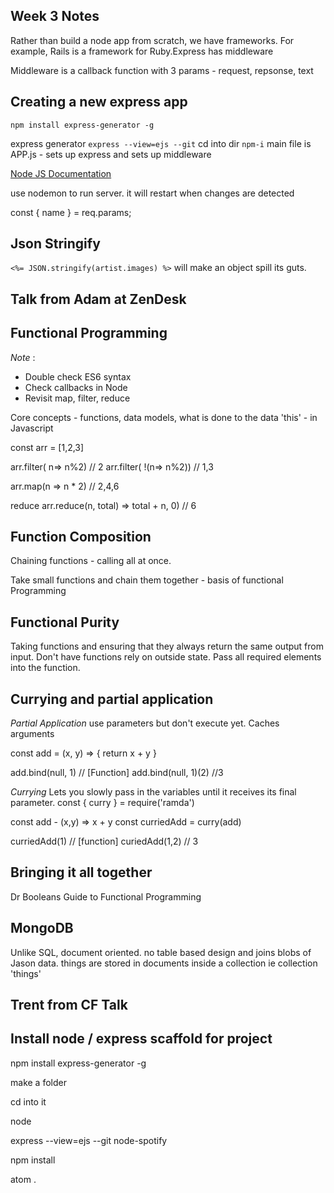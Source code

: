 ## Week 3 Notes

Rather than build a node app from scratch, we have frameworks. 
For example, Rails is a framework for Ruby.Express has middleware

Middleware is a callback function with 3 params - request, repsonse, text

## Creating a new express app
`npm install express-generator -g`

express generator
`express --view=ejs --git`
cd into dir 
`npm-i`
main file is APP.js - sets up express and sets up middleware

[Node JS Documentation](http://expressjs.com/)

use nodemon to run server. it will restart when changes are detected

const { name } = req.params;

## Json Stringify

`<%= JSON.stringify(artist.images) %>` will make an object spill its guts. 

## Talk from Adam at ZenDesk

## Functional Programming

_Note_ : 
- Double check ES6 syntax
- Check callbacks in Node
- Revisit map, filter, reduce

Core concepts  - functions, data models, what is done to the data 
'this' - in Javascript

const arr = [1,2,3]

arr.filter( n=> n%2) // 2
arr.filter( !(n=> n%2)) // 1,3

arr.map(n => n * 2) // 2,4,6 

reduce arr.reduce(n, total) => total + n, 0) // 6

## Function Composition
Chaining functions - calling all at once.

Take small functions and chain them together - basis of functional Programming

## Functional Purity
Taking functions and ensuring that they always return the same output from input.
Don't have functions rely on outside state. Pass all required elements into the function.

## Currying and partial application
_Partial Application_
use parameters but don't execute yet. Caches arguments 

const add = (x, y) => {
  return x + y
}

add.bind(null, 1) // [Function]
add.bind(null, 1)(2) //3

_Currying_
Lets you slowly pass in the variables until it receives its final parameter.
const { curry } = require('ramda')

const add - (x,y) => x + y
const curriedAdd = curry(add)

curriedAdd(1) // [function]
curiedAdd(1,2) // 3

## Bringing it all together

Dr Booleans Guide to Functional Programming

## MongoDB
Unlike SQL, document oriented. 
no table based design and joins
blobs of Jason data. 
things are stored in documents inside a collection
ie collection 'things' 

## Trent from CF Talk

## Install node / express scaffold for project

npm install express-generator -g

make a folder

cd into it

node

express --view=ejs --git node-spotify

npm install

atom .